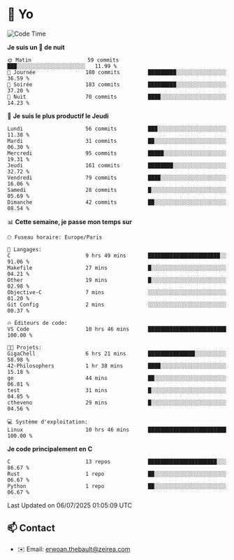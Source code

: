 # 👋 Yo

<!--START_SECTION:waka-->
![Code Time](http://img.shields.io/badge/Code%20Time-141%20hrs%2019%20mins-blue)

**Je suis un 🦉 de nuit** 

```text
🌞 Matin                  59 commits          ███░░░░░░░░░░░░░░░░░░░░░░   11.99 % 
🌆 Journée                180 commits         █████████░░░░░░░░░░░░░░░░   36.59 % 
🌃 Soirée                 183 commits         █████████░░░░░░░░░░░░░░░░   37.20 % 
🌙 Nuit                   70 commits          ████░░░░░░░░░░░░░░░░░░░░░   14.23 % 
```
📅 **Je suis le plus productif le Jeudi** 

```text
Lundi                    56 commits          ███░░░░░░░░░░░░░░░░░░░░░░   11.38 % 
Mardi                    31 commits          ██░░░░░░░░░░░░░░░░░░░░░░░   06.30 % 
Mercredi                 95 commits          █████░░░░░░░░░░░░░░░░░░░░   19.31 % 
Jeudi                    161 commits         ████████░░░░░░░░░░░░░░░░░   32.72 % 
Vendredi                 79 commits          ████░░░░░░░░░░░░░░░░░░░░░   16.06 % 
Samedi                   28 commits          █░░░░░░░░░░░░░░░░░░░░░░░░   05.69 % 
Dimanche                 42 commits          ██░░░░░░░░░░░░░░░░░░░░░░░   08.54 % 
```


📊 **Cette semaine, je passe mon temps sur** 

```text
🕑︎ Fuseau horaire: Europe/Paris

💬 Langages: 
C                        9 hrs 49 mins       ███████████████████████░░   91.06 % 
Makefile                 27 mins             █░░░░░░░░░░░░░░░░░░░░░░░░   04.21 % 
Other                    19 mins             █░░░░░░░░░░░░░░░░░░░░░░░░   02.98 % 
Objective-C              7 mins              ░░░░░░░░░░░░░░░░░░░░░░░░░   01.20 % 
Git Config               2 mins              ░░░░░░░░░░░░░░░░░░░░░░░░░   00.37 % 

🔥 Éditeurs de code: 
VS Code                  10 hrs 46 mins      █████████████████████████   100.00 % 

🐱‍💻 Projets: 
GigaChell                6 hrs 21 mins       ███████████████░░░░░░░░░░   58.98 % 
42-Philosophers          1 hr 38 mins        ████░░░░░░░░░░░░░░░░░░░░░   15.18 % 
ge                       44 mins             ██░░░░░░░░░░░░░░░░░░░░░░░   06.81 % 
test                     31 mins             █░░░░░░░░░░░░░░░░░░░░░░░░   04.85 % 
ctheveno                 29 mins             █░░░░░░░░░░░░░░░░░░░░░░░░   04.56 % 

💻 Système d'exploitation: 
Linux                    10 hrs 46 mins      █████████████████████████   100.00 % 
```

**Je code principalement en C** 

```text
C                        13 repos            ██████████████████████░░░   86.67 % 
Rust                     1 repo              ██░░░░░░░░░░░░░░░░░░░░░░░   06.67 % 
Python                   1 repo              ██░░░░░░░░░░░░░░░░░░░░░░░   06.67 % 
```




 Last Updated on 06/07/2025 01:05:09 UTC
<!--END_SECTION:waka-->

## 📫 Contact

- ✉️ Email: erwoan.thebault@zeirea.com
